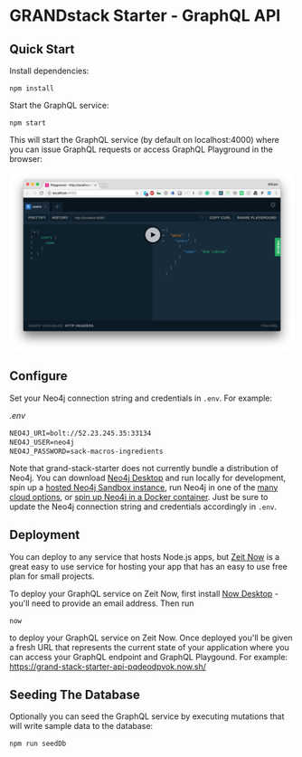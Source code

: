 # GRANDstack Starter - GraphQL API


## Quick Start

Install dependencies:

```
npm install
```

Start the GraphQL service:

```
npm start
```

This will start the GraphQL service (by default on localhost:4000) where you can issue GraphQL requests or access GraphQL Playground in the browser:

![GraphQL Playground](img/graphql-playground.png)

## Configure

Set your Neo4j connection string and credentials in `.env`. For example:

*.env*

```
NEO4J_URI=bolt://52.23.245.35:33134
NEO4J_USER=neo4j
NEO4J_PASSWORD=sack-macros-ingredients
```

Note that grand-stack-starter does not currently bundle a distribution of Neo4j. You can download [Neo4j Desktop](https://neo4j.com/download/) and run locally for development, spin up a [hosted Neo4j Sandbox instance](https://neo4j.com/download/), run Neo4j in one of the [many cloud options](https://neo4j.com/developer/guide-cloud-deployment/), or [spin up Neo4j in a Docker container](https://neo4j.com/developer/docker/). Just be sure to update the Neo4j connection string and credentials accordingly in `.env`.

## Deployment

You can deploy to any service that hosts Node.js apps, but [Zeit Now](https://zeit.co/now) is a great easy to use service for hosting your app that has an easy to use free plan for small projects. 

To deploy your GraphQL service on Zeit Now, first install [Now Desktop](https://zeit.co/download) - you'll need to provide an email address. Then run

```
now
```

to deploy your GraphQL service on Zeit Now. Once deployed you'll be given a fresh URL that represents the current state of your application where you can access your GraphQL endpoint and GraphQL Playgound. For example: https://grand-stack-starter-api-pqdeodpvok.now.sh/

## Seeding The Database

Optionally you can seed the GraphQL service by executing mutations that will write sample data to the database:

```
npm run seedDb
```
